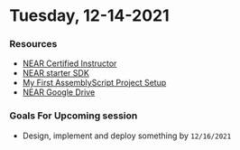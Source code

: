 # Tuesday, 12-14-2021

### Resources
* [NEAR Certified Instructor](https://hackmd.io/Xw5X-5vBRQqYU4KWrCrarQ?view)
* [NEAR starter SDK](https://github.com/Learn-NEAR/starter--near-sdk-as)
* [My First AssemblyScript Project Setup](https://www.youtube.com/watch?v=QP7aveSqRPo&ab_channel=SherifAbushadi)
* [NEAR Google Drive](https://drive.google.com/drive/folders/1w2bJSNOP_-G_NhmuwYnmclGZKblLcSwe)


### Goals For Upcoming session
* Design, implement and deploy something by `12/16/2021`

